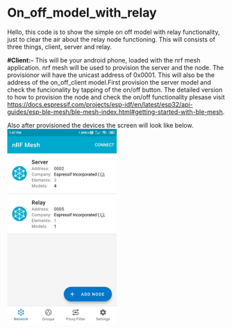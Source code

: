# On_off_model_with_relay
Hello, this code is to show the simple on off model with relay functionality, just to clear the air about the relay node functioning.
This will consists of three things, client, server and relay.

<b>#Client:-</b>
This will be your android phone, loaded with the nrf mesh application. nrf mesh will be used to provision the server and the node. The provisionor will have the unicast address of 0x0001. This will also be the address of the on_off_client model.First provision the server model and check the funcionality by tapping of the on/off button. The detailed version to how to provision the node and check the on/off functionality plesase visit https://docs.espressif.com/projects/esp-idf/en/latest/esp32/api-guides/esp-ble-mesh/ble-mesh-index.html#getting-started-with-ble-mesh.

Also after provisioned the devices the screen will look like below. 
<img src="https://github.com/ankit-thealchemist/On_off_model_with_relay/blob/master/images/NRF%20MESH%20.jpg?raw=true" width=50% height=50%>
